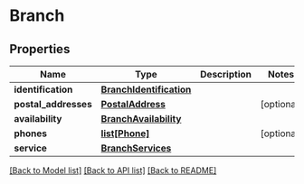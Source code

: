 # Branch

## Properties
Name | Type | Description | Notes
------------ | ------------- | ------------- | -------------
**identification** | [**BranchIdentification**](BranchIdentification.md) |  | 
**postal_addresses** | [**PostalAddress**](PostalAddress.md) |  | [optional] 
**availability** | [**BranchAvailability**](BranchAvailability.md) |  | 
**phones** | [**list[Phone]**](Phone.md) |  | [optional] 
**service** | [**BranchServices**](BranchServices.md) |  | 

[[Back to Model list]](../README.md#documentation-for-models) [[Back to API list]](../README.md#documentation-for-api-endpoints) [[Back to README]](../README.md)

